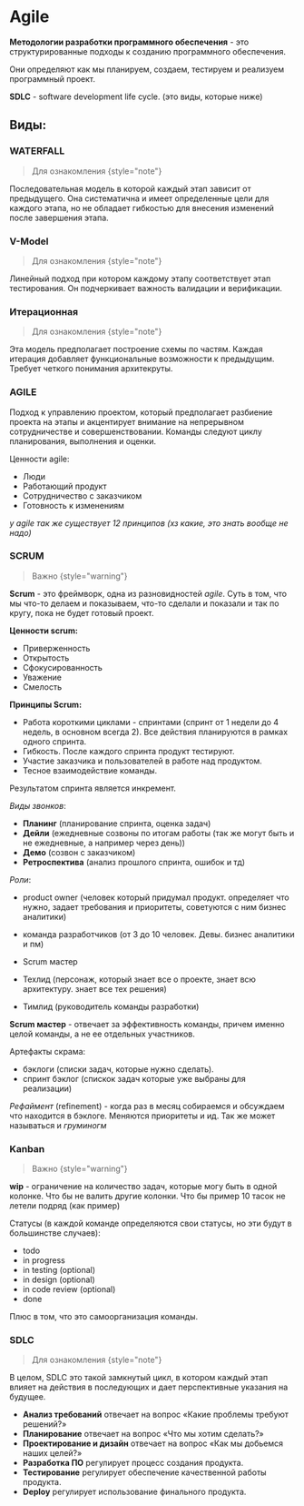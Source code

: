 # Agile

**Методологии разработки программного обеспечения** - это структурированные подходы к созданию программного обеспечения.

Они определяют как мы планируем, создаем, тестируем и реализуем программный проект.

**SDLC** - software development life cycle. (это виды, которые ниже)

## Виды:

### WATERFALL

> Для ознакомления {style="note"}

Последовательная модель в которой каждый этап зависит от предыдущего. Она систематична и имеет определенные цели для
каждого этапа, но не обладает гибкостью для внесения изменений после завершения этапа.

### V-Model

> Для ознакомления {style="note"}

Линейный подход при котором каждому этапу соответствует этап тестирования. Он подчеркивает важность валидации и
верификации.

### Итерационная

> Для ознакомления {style="note"}

Эта модель предполагает построение схемы по частям. Каждая итерация добавляет функциональные возможности к предыдущим.
Требует четкого понимания архитекруты.

### AGILE

Подход к управлению проектом, который предполагает разбиение проекта на этапы и акцентирует внимание на непрерывном
сотрудничестве и совершенствовании. Команды следуют циклу планирования, выполнения и оценки.

Ценности agile:

- Люди
- Работающий продукт
- Сотрудничество с заказчиком
- Готовность к изменениям

_у agile так же существует 12 принципов (хз какие, это знать вообще не надо)_

### SCRUM

> Важно {style="warning"}

**Scrum** - это фреймворк, одна из разновидностей _agile_. Суть в том, что мы что-то делаем и показываем, что-то сделали
и показали и так по кругу, пока не будет готовый проект.

**Ценности scrum:**

- Приверженность
- Открытость
- Сфокусированность
- Уважение
- Смелость

**Принципы Scrum:**

- Работа короткими циклами - спринтами (спринт от 1 недели до 4 недель, в основном всегда 2). Все действия планируются в
  рамках одного спринта.
- Гибкость. После каждого спринта продукт тестируют.
- Участие заказчика и пользователей в работе над продуктом.
- Тесное взаимодействие команды.

Результатом спринта является инкремент.

_Виды звонков_:

- **Планинг** (планирование спринта, оценка задач)
- **Дейли** (ежедневные созвоны по итогам работы (так же могут быть и не ежедневные, а например через день))
- **Демо** (созвон с заказчиком)
- **Ретроспектива** (анализ прошлого спринта, ошибок и тд)

_Роли_:

- product owner (человек который придумал продукт. определяет что нужно, задает требования и приоритеты, советуются с
  ним бизнес аналитики)
- команда разработчиков (от 3 до 10 человек. Девы. бизнес аналитики и пм)
- Scrum мастер


- Техлид (персонаж, который знает все о проекте, знает всю архитектуру. знает все тех решения)
- Тимлид (руководитель команды разработки)

**Scrum мастер** - отвечает за эффективность команды, причем именно целой команды, а не ее отдельных участников.

Артефакты скрама:

- бэклоги (списки задач, которые нужно сделать).
- спринт бэклог (спискок задач которые уже выбраны для реализации)

_Рефаймент_ (refinement) - когда раз в месяц собираемся и обсуждаем что находится в бэклоге. Меняются приоритеты и ид.
Так
же может называться и _груминогм_

### **Kanban**

> Важно {style="warning"}

**wip** - ограничение на количество задач, которые могу быть в одной колонке. Что бы не валить другие колонки. Что бы
пример 10 тасок не летели подряд (как пример)

Статусы (в каждой команде определяются свои статусы, но эти будут в большинстве случаев):

- todo
- in progress
- in testing (optional)
- in design (optional)
- in code review (optional)
- done

Плюс в том, что это самоорганизация команды.

### SDLC

> Для ознакомления {style="note"}

В целом, SDLC это такой замкнутый цикл, в котором каждый этап влияет на действия в последующих и дает перспективные
указания на будущее.

- **Анализ требований** отвечает на вопрос «Какие проблемы требуют решений?»
- **Планирование** отвечает на вопрос «Что мы хотим сделать?»
- **Проектирование и дизайн** отвечает на вопрос «Как мы добьемся наших целей?»
- **Разработка ПО** регулирует процесс создания продукта.
- **Тестирование** регулирует обеспечение качественной работы продукта.
- **Deploy** регулирует использование финального продукта.